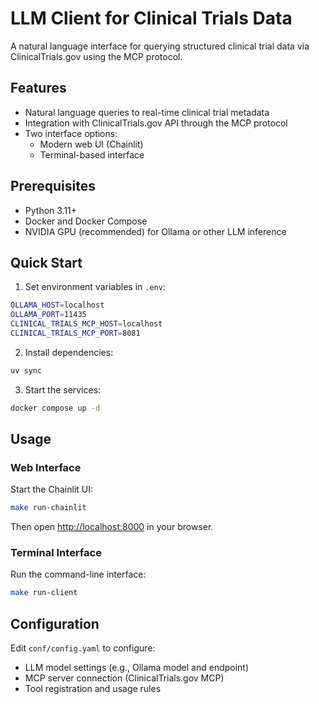 # LLM Client for Clinical Trials Data

A natural language interface for querying structured clinical trial data via ClinicalTrials.gov using the MCP protocol.

## Features

- Natural language queries to real-time clinical trial metadata
- Integration with ClinicalTrials.gov API through the MCP protocol
- Two interface options:
  - Modern web UI (Chainlit)
  - Terminal-based interface

## Prerequisites

- Python 3.11+
- Docker and Docker Compose
- NVIDIA GPU (recommended) for Ollama or other LLM inference

## Quick Start

1. Set environment variables in `.env`:
```bash
OLLAMA_HOST=localhost
OLLAMA_PORT=11435
CLINICAL_TRIALS_MCP_HOST=localhost
CLINICAL_TRIALS_MCP_PORT=8081
```

2. Install dependencies:
```bash
uv sync
```

3. Start the services:
```bash
docker compose up -d
```

## Usage

### Web Interface

Start the Chainlit UI:
```bash
make run-chainlit
```

Then open [http://localhost:8000](http://localhost:8000) in your browser.

### Terminal Interface

Run the command-line interface:
```bash
make run-client
```

## Configuration

Edit `conf/config.yaml` to configure:
- LLM model settings (e.g., Ollama model and endpoint)
- MCP server connection (ClinicalTrials.gov MCP)
- Tool registration and usage rules
